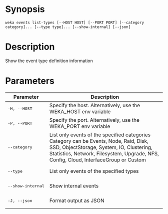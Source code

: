 # Synopsis

```weka events list-types [--HOST HOST] [--PORT PORT] [--category category]... [--type type]... [--show-internal] [--json]```

# Description

Show the event type definition information

# Parameters

| Parameter | Description |
| --------- | ----------- |
| <pre>-H, --HOST</pre> | Specify the host. Alternatively, use the WEKA_HOST env variable |
| <pre>-P, --PORT</pre> | Specify the port. Alternatively, use the WEKA_PORT env variable |
| <pre>--category</pre> | List only events of the specified categories Category can be Events, Node, Raid, Disk, SSD, ObjectStorage, System, IO, Clustering, Statistics, Network, Filesystem, Upgrade, NFS, Config, Cloud, InterfaceGroup or Custom |
| <pre>--type</pre> | List only events of the specified types |
| <pre>--show-internal</pre> | Show internal events |
| <pre>-J, --json</pre> | Format output as JSON |
